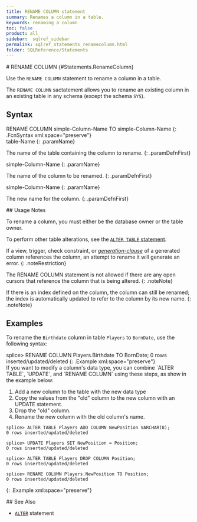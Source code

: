 ```yaml
---
title: RENAME COLUMN statement
summary: Renames a column in a table.
keywords: renaming a column
toc: false
product: all
sidebar:  sqlref_sidebar
permalink: sqlref_statements_renamecolumn.html
folder: SQLReference/Statements
---
```

<section>
<div class="TopicContent" data-swiftype-index="true" markdown="1">
# RENAME COLUMN   {#Statements.RenameColumn}

Use the `RENAME COLUMN` statement to rename a column in a table.

The `RENAME COLUMN` sactatement allows you to rename an existing column
in an existing table in any schema (except the schema `SYS`).

## Syntax

<div class="fcnWrapperWide" markdown="1">
    RENAME COLUMN simple-Column-Name
      TO simple-Column-Name
{: .FcnSyntax xml:space="preserve"}

</div>
<div class="paramList" markdown="1">
table-Name
{: .paramName}

The name of the table containing the column to rename.
{: .paramDefnFirst}

simple-Column-Name
{: .paramName}

The name of the column to be renamed.
{: .paramDefnFirst}

simple-Column-Name
{: .paramName}

The new name for the column.
{: .paramDefnFirst}

</div>
## Usage Notes

To rename a column, you must either be the database owner or the table
owner.

To perform other table alterations, see the [`ALTER TABLE`
statement](sqlref_statements_altertable.html).

If a view, <span>trigger, </span>check constraint, or
*[generation-clause](sqlref_statements_generationclause.html)* of a
generated column references the column, an attempt to rename it will
generate an error.
{: .noteRestriction}

The RENAME COLUMN statement is not allowed if there are any open cursors
that reference the column that is being altered.
{: .noteNote}

If there is an index defined on the column, the column can still be
renamed; the index is automatically updated to refer to the column by
its new name.
{: .noteNote}

## Examples

To rename the `Birthdate` column in table `Players` to `BornDate`, use
the following syntax:

<div class="preWrapper" markdown="1">
    splice> RENAME COLUMN Players.Birthdate TO BornDate;
    0 rows inserted/updated/deleted
{: .Example xml:space="preserve"}

</div>
If you want to modify a column's data type, you can combine `ALTER
TABLE`, `UPDATE`, and `RENAME COLUMN` using these steps, as show in the
example below:

1.  Add a new column to the table with the new data type
2.  Copy the values from the "old" column to the new column with an
    UPDATE statement.
3.  Drop the "old" column.
4.  Rename the new column with the old column's name.

<div class="preWrapper" markdown="1">
    
    splice> ALTER TABLE Players ADD COLUMN NewPosition VARCHAR(8);
    0 rows inserted/updated/deleted
    
    splice> UPDATE Players SET NewPosition = Position;
    0 rows inserted/updated/deleted
    
    splice> ALTER TABLE Players DROP COLUMN Position;
    0 rows inserted/updated/deleted
    
    splice> RENAME COLUMN Players.NewPosition TO Position;
    0 rows inserted/updated/deleted
{: .Example xml:space="preserve"}

</div>
## See Also

* [`ALTER`](sqlref_statements_altertable.html) statement

</div>
</section>

